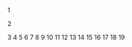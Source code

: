 
1
<!DOCTYPE html>
2
  <html dir='ltr' xmlns='http://www.w3.org/1999/xhtml' xmlns:b='http://www.google.com/2005/gml/b' xmlns:data='http://www.google.com/2005/gml/data' xmlns:expr='http://www.google.com/2005/gml/expr'>
3
  <head>
4
  <title>YouTube Downloader - Download Youtube videos for free!</title>
5
  <meta content='We offer the fastest way to save YouTube videos in mp3, mp4, or in other range of formats. ? It?s the most convenient YouTube video downloader you?ve ever tried!' name='Description'/>
6
  <meta content='index, follow' name='robots'/>
7
  <meta content='2 days' name='revisit-after'/>
8
  <meta content='English' name='language'/>
9
  <meta content='INDIA' name='geo.country'/>
10
  <meta content='BIHAR' name='geo.placename'/>
11
  <meta content='global' name='distribution'/>
12
  <meta content='text/html; charset=UTF-8' http-equiv='Content-Type'/>
13
  <meta content='true' name='MSSmartTagsPreventParsing'/>
14
  <meta content='general' name='rating'/>
15
  <link href='https://techly360.com/create-youtube-video-downloader-tool-in-blogger/' rel='canonical'/>
16
  <link rel="stylesheet" href="https://stackpath.bootstrapcdn.com/bootstrap/4.3.1/css/bootstrap.min.css" integrity="sha384-ggOyR0iXCbMQv3Xipma34MD+dH/1fQ784/j6cY/iJTQUOhcWr7x9JvoRxT2MZw1T" crossorigin="anonymous">
17
  <script src="https://code.jquery.com/jquery-1.11.1.min.js"></script>
18
  <script src="https://stackpath.bootstrapcdn.com/bootstrap/4.3.1/js/bootstrap.min.js" integrity="sha384-JjSmVgyd0p3pXB1rRibZUAYoIIy6OrQ6VrjIEaFf/nJGzIxFDsf4x0xIM+B07jRM" crossorigin="anonymous"></script>
19
  <style id='page-skin-1' type='text/css'><!--
20
  /*
21
  -----------------------------------------------------------------------------------
22
  This blog was Created & Modify by Techly360
23
  ----------------------------------------------------------------------------------- */
24
  #navbar-iframe {
25
  height:0px;
26
  visibility:hidden;
27
  display: none !important;
28
  }
29
  html, body, div, span, applet, object, iframe, h1, h2, h3, h4, h5, h6, p, blockquote, pre, a, abbr, acronym, address, big, cite, code, del, dfn, em, img, ins, kbd, q, s, samp, small, strike, strong, sub, sup, tt, var, b, u, i, center, dl, dt, dd, ol, ul, li, fieldset, form, label, legend, table, caption, tbody, tfoot, thead, tr, th, td, article, aside, canvas, details, embed, figure, figcaption, footer, header, hgroup, menu, nav, output, ruby, section, summary, time, mark, audio, video {
30
  margin: 0;
31
  padding: 0;
32
  border: 0;
33
  font-size: 100%;
34
  font: inherit;
35
  vertical-align: baseline;
36
  }
37
  article, aside, details, figcaption, figure, footer, header, hgroup, menu, nav, section {
38
  display: block;
Template: Edit Template
